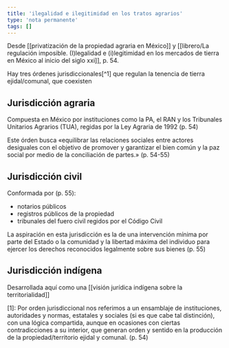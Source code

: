 ```yaml
---
title: 'ilegalidad e ilegitimidad en los tratos agrarios'
type: 'nota permanente'
tags: []
---
```


Desde [[privatización de la propiedad agraria en México]] y [[librero/La regulación imposible. (I)legalidad e (i)legitimidad en los mercados de tierra en México al inicio del siglo xxi]], p. 54.

Hay tres órdenes jurisdiccionales[^1] que regulan la tenencia de tierra ejidal/comunal, que coexisten

## Jurisdicción agraria

Compuesta en México por instituciones como la PA, el RAN y los Tribunales Unitarios Agrarios (TUA), regidas por la Ley Agraria de 1992 (p. 54)

Este órden busca «equilibrar las relaciones sociales entre actores desiguales con el objetivo de promover y garantizar el bien común y la paz social por medio de la conciliación de partes.» (p. 54-55)

## Jurisdicción civil 

Conformada por (p. 55):

- notarios públicos
- registros públicos de la propiedad
- tribunales del fuero civil regidos por el Código Civil 

La aspiración en esta jurisdicción es la de una intervención mínima por parte del Estado o la comunidad y la libertad máxima del individuo para ejercer los derechos reconocidos legalmente sobre sus bienes (p. 55)

## Jurisdicción indígena

Desarrollada aquí como una [[visión jurídica indígena sobre la territorialidad]]

[1]: Por orden jurisdiccional nos referimos a un ensamblaje de instituciones, autoridades y normas, estatales y sociales (si es que cabe tal distinción), con una lógica compartida, aunque en ocasiones con ciertas contradicciones a su interior, que generan orden y sentido en la producción de la propiedad/territorio ejidal y comunal. (p. 54)
